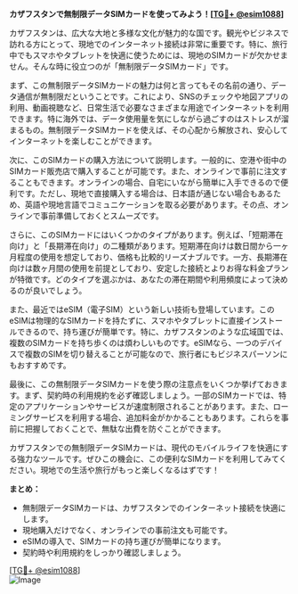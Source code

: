 **カザフスタンで無制限データSIMカードを使ってみよう！[[TG💪+ @esim1088](https://t.me/s/esim1088)]**

カザフスタンは、広大な大地と多様な文化が魅力的な国です。観光やビジネスで訪れる方にとって、現地でのインターネット接続は非常に重要です。特に、旅行中でもスマホやタブレットを快適に使うためには、現地のSIMカードが欠かせません。そんな時に役立つのが「無制限データSIMカード」です。

まず、この無制限データSIMカードの魅力は何と言ってもその名前の通り、データ通信が無制限だということです。これにより、SNSのチェックや地図アプリの利用、動画視聴など、日常生活で必要なさまざまな用途でインターネットを利用できます。特に海外では、データ使用量を気にしながら過ごすのはストレスが溜まるもの。無制限データSIMカードを使えば、その心配から解放され、安心してインターネットを楽しむことができます。

次に、このSIMカードの購入方法について説明します。一般的に、空港や街中のSIMカード販売店で購入することが可能です。また、オンラインで事前に注文することもできます。オンラインの場合、自宅にいながら簡単に入手できるので便利です。ただし、現地で直接購入する場合は、日本語が通じない場合もあるため、英語や現地言語でコミュニケーションを取る必要があります。その点、オンラインで事前準備しておくとスムーズです。

さらに、このSIMカードにはいくつかのタイプがあります。例えば、「短期滞在向け」と「長期滞在向け」の二種類があります。短期滞在向けは数日間から一ヶ月程度の使用を想定しており、価格も比較的リーズナブルです。一方、長期滞在向けは数ヶ月間の使用を前提としており、安定した接続とよりお得な料金プランが特徴です。どのタイプを選ぶかは、あなたの滞在期間や利用頻度によって決めるのが良いでしょう。

また、最近ではeSIM（電子SIM）という新しい技術も登場しています。このeSIMは物理的なSIMカードを持たずに、スマホやタブレットに直接インストールできるので、持ち運びが簡単です。特に、カザフスタンのような広域国では、複数のSIMカードを持ち歩くのは煩わしいものです。eSIMなら、一つのデバイスで複数のSIMを切り替えることが可能なので、旅行者にもビジネスパーソンにもおすすめです。

最後に、この無制限データSIMカードを使う際の注意点をいくつか挙げておきます。まず、契約時の利用規約を必ず確認しましょう。一部のSIMカードでは、特定のアプリケーションやサービスが速度制限されることがあります。また、ローミングサービスを利用する場合、追加料金がかかることもあります。これらを事前に把握しておくことで、無駄な出費を防ぐことができます。

カザフスタンでの無制限データSIMカードは、現代のモバイルライフを快適にする強力なツールです。ぜひこの機会に、この便利なSIMカードを利用してみてください。現地での生活や旅行がもっと楽しくなるはずです！

**まとめ：**
- 無制限データSIMカードは、カザフスタンでのインターネット接続を快適にします。
- 現地購入だけでなく、オンラインでの事前注文も可能です。
- eSIMの導入で、SIMカードの持ち運びが簡単になります。
- 契約時や利用規約をしっかり確認しましょう。

[[TG💪+ @esim1088](https://t.me/s/esim1088)]  
![Image](https://i.postimg.cc/Y0z9fWf4/image.png)